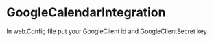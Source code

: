 # GoogleCalendarIntegration

In web.Config file put your GoogleClient id and GoogleClientSecret key
